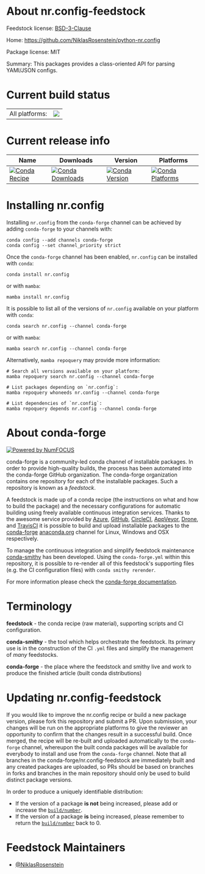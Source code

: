 About nr.config-feedstock
=========================

Feedstock license: [BSD-3-Clause](https://github.com/conda-forge/nr.config-feedstock/blob/main/LICENSE.txt)

Home: https://github.com/NiklasRosenstein/python-nr.config

Package license: MIT

Summary: This packages provides a class-oriented API for parsing YAMl/JSON configs.

Current build status
====================


<table><tr><td>All platforms:</td>
    <td>
      <a href="https://dev.azure.com/conda-forge/feedstock-builds/_build/latest?definitionId=7169&branchName=main">
        <img src="https://dev.azure.com/conda-forge/feedstock-builds/_apis/build/status/nr.config-feedstock?branchName=main">
      </a>
    </td>
  </tr>
</table>

Current release info
====================

| Name | Downloads | Version | Platforms |
| --- | --- | --- | --- |
| [![Conda Recipe](https://img.shields.io/badge/recipe-nr.config-green.svg)](https://anaconda.org/conda-forge/nr.config) | [![Conda Downloads](https://img.shields.io/conda/dn/conda-forge/nr.config.svg)](https://anaconda.org/conda-forge/nr.config) | [![Conda Version](https://img.shields.io/conda/vn/conda-forge/nr.config.svg)](https://anaconda.org/conda-forge/nr.config) | [![Conda Platforms](https://img.shields.io/conda/pn/conda-forge/nr.config.svg)](https://anaconda.org/conda-forge/nr.config) |

Installing nr.config
====================

Installing `nr.config` from the `conda-forge` channel can be achieved by adding `conda-forge` to your channels with:

```
conda config --add channels conda-forge
conda config --set channel_priority strict
```

Once the `conda-forge` channel has been enabled, `nr.config` can be installed with `conda`:

```
conda install nr.config
```

or with `mamba`:

```
mamba install nr.config
```

It is possible to list all of the versions of `nr.config` available on your platform with `conda`:

```
conda search nr.config --channel conda-forge
```

or with `mamba`:

```
mamba search nr.config --channel conda-forge
```

Alternatively, `mamba repoquery` may provide more information:

```
# Search all versions available on your platform:
mamba repoquery search nr.config --channel conda-forge

# List packages depending on `nr.config`:
mamba repoquery whoneeds nr.config --channel conda-forge

# List dependencies of `nr.config`:
mamba repoquery depends nr.config --channel conda-forge
```


About conda-forge
=================

[![Powered by
NumFOCUS](https://img.shields.io/badge/powered%20by-NumFOCUS-orange.svg?style=flat&colorA=E1523D&colorB=007D8A)](https://numfocus.org)

conda-forge is a community-led conda channel of installable packages.
In order to provide high-quality builds, the process has been automated into the
conda-forge GitHub organization. The conda-forge organization contains one repository
for each of the installable packages. Such a repository is known as a *feedstock*.

A feedstock is made up of a conda recipe (the instructions on what and how to build
the package) and the necessary configurations for automatic building using freely
available continuous integration services. Thanks to the awesome service provided by
[Azure](https://azure.microsoft.com/en-us/services/devops/), [GitHub](https://github.com/),
[CircleCI](https://circleci.com/), [AppVeyor](https://www.appveyor.com/),
[Drone](https://cloud.drone.io/welcome), and [TravisCI](https://travis-ci.com/)
it is possible to build and upload installable packages to the
[conda-forge](https://anaconda.org/conda-forge) [anaconda.org](https://anaconda.org/)
channel for Linux, Windows and OSX respectively.

To manage the continuous integration and simplify feedstock maintenance
[conda-smithy](https://github.com/conda-forge/conda-smithy) has been developed.
Using the ``conda-forge.yml`` within this repository, it is possible to re-render all of
this feedstock's supporting files (e.g. the CI configuration files) with ``conda smithy rerender``.

For more information please check the [conda-forge documentation](https://conda-forge.org/docs/).

Terminology
===========

**feedstock** - the conda recipe (raw material), supporting scripts and CI configuration.

**conda-smithy** - the tool which helps orchestrate the feedstock.
                   Its primary use is in the construction of the CI ``.yml`` files
                   and simplify the management of *many* feedstocks.

**conda-forge** - the place where the feedstock and smithy live and work to
                  produce the finished article (built conda distributions)


Updating nr.config-feedstock
============================

If you would like to improve the nr.config recipe or build a new
package version, please fork this repository and submit a PR. Upon submission,
your changes will be run on the appropriate platforms to give the reviewer an
opportunity to confirm that the changes result in a successful build. Once
merged, the recipe will be re-built and uploaded automatically to the
`conda-forge` channel, whereupon the built conda packages will be available for
everybody to install and use from the `conda-forge` channel.
Note that all branches in the conda-forge/nr.config-feedstock are
immediately built and any created packages are uploaded, so PRs should be based
on branches in forks and branches in the main repository should only be used to
build distinct package versions.

In order to produce a uniquely identifiable distribution:
 * If the version of a package **is not** being increased, please add or increase
   the [``build/number``](https://docs.conda.io/projects/conda-build/en/latest/resources/define-metadata.html#build-number-and-string).
 * If the version of a package **is** being increased, please remember to return
   the [``build/number``](https://docs.conda.io/projects/conda-build/en/latest/resources/define-metadata.html#build-number-and-string)
   back to 0.

Feedstock Maintainers
=====================

* [@NiklasRosenstein](https://github.com/NiklasRosenstein/)

